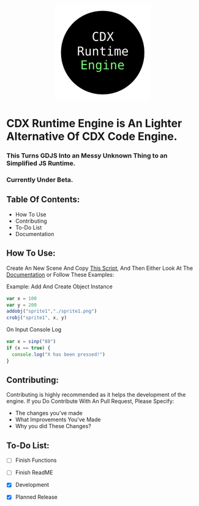 <p align="center">
  <img width="250" height="250" src="logo.png">
</p>

# CDX Runtime Engine is An Lighter Alternative Of CDX Code Engine.
### This Turns GDJS Into an Messy Unknown Thing to an Simplified JS Runtime.
### Currently Under Beta.

## Table Of Contents:
- How To Use
- Contributing
- To-Do List
- Documentation

## How To Use:

Create An New Scene And Copy [This Script](/script/min.engine.js), And Then Either Look At The [Documentation](/docs/engine.md) or Follow These Examples:

Example: Add And Create Object Instance
```javascript
var x = 100
var y = 200
addobj("sprite1","./sprite1.png")
crobj("sprite1", x, y)
```
On Input Console Log
```javascript
var x = sinp("88")
if (x == true) {
  console.log("X has been pressed!")
}
```

## Contributing: 
Contributing is highly recommended as it helps the development of the engine.
If you Do Contribute With An Pull Request, Please Specify:
- The changes you've made
- What Improvements You've Made
- Why you did These Changes?

## To-Do List:
- [ ] Finish Functions 
- [ ] Finish ReadME
- [x] Development
- [x] Planned Release


